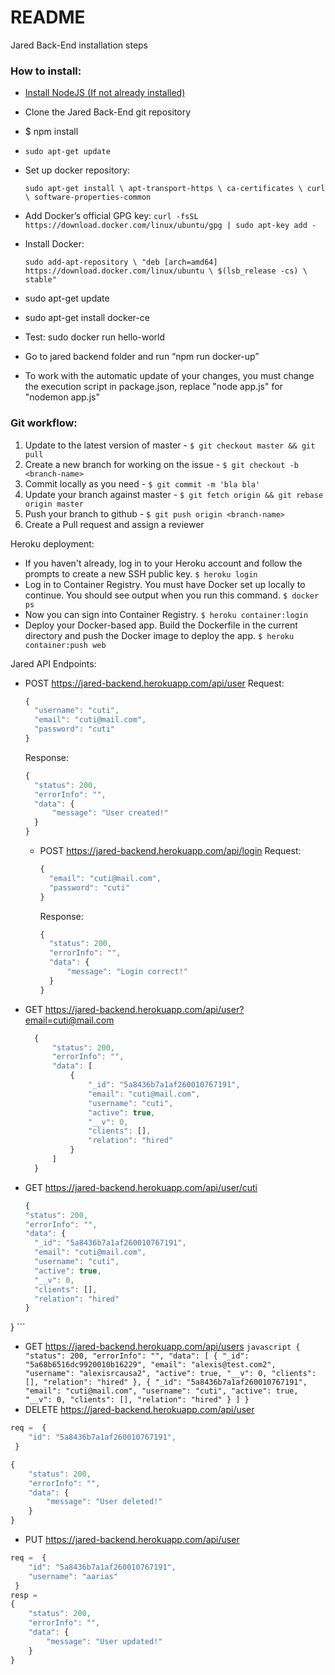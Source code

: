 # README #

Jared Back-End installation steps

### How to install: ###
* [Install NodeJS (If not already installed)](https://nodejs.org/en/download/package-manager/#debian-and-ubuntu-based-linux-distributions)
* Clone the Jared Back-End git repository
* $ npm install
* `sudo apt-get update`
* Set up docker repository:

    `sudo apt-get install \
    apt-transport-https \
    ca-certificates \
    curl \
    software-properties-common`

* Add Docker’s official GPG key:
     `curl -fsSL https://download.docker.com/linux/ubuntu/gpg | sudo apt-key add -`

* Install Docker:

    `sudo add-apt-repository \
    "deb [arch=amd64] https://download.docker.com/linux/ubuntu \
    $(lsb_release -cs) \
    stable"`

* sudo apt-get update
* sudo apt-get install docker-ce
* Test: sudo docker run hello-world
* Go to jared backend folder and run “npm run docker-up”

* To work with the automatic update of your changes, you must change the execution script in package.json, replace "node app.js" for "nodemon app.js"

### Git workflow: ###
1. Update to the latest version of master - `$ git checkout master && git pull`
2. Create a new branch for working on the issue - `$ git checkout -b <branch-name>`
3. Commit locally as you need - `$ git commit -m 'bla bla'`
4. Update your branch against master - `$ git fetch origin && git rebase origin master`
5. Push your branch to github - `$ git push origin <branch-name>`
6. Create a Pull request and assign a reviewer

Heroku deployment:
* If you haven't already, log in to your Heroku account and follow the prompts to create a new SSH public key.
  `$ heroku login`
* Log in to Container Registry. You must have Docker set up locally to continue. You should see output when you run this command.
  `$ docker ps`
* Now you can sign into Container Registry.
  `$ heroku container:login`
* Deploy your Docker-based app. Build the Dockerfile in the current directory and push the Docker image to deploy the app.
  `$ heroku container:push web`

Jared API Endpoints:
* POST https://jared-backend.herokuapp.com/api/user
  Request:
  ```javascript
  {
    "username": "cuti",
    "email": "cuti@mail.com",
    "password": "cuti"
  }
  ```
  Response:
  ```javascript
  {
    "status": 200,
    "errorInfo": "",
    "data": {
        "message": "User created!"
    }
  }
  ```
  * POST https://jared-backend.herokuapp.com/api/login
    Request:
    ```javascript
    {
      "email": "cuti@mail.com",
      "password": "cuti"
    }
    ```
    Response:
    ```javascript
    {
      "status": 200,
      "errorInfo": "",
      "data": {
          "message": "Login correct!"
      }
    }
    ```
* GET https://jared-backend.herokuapp.com/api/user?email=cuti@mail.com
  ```javascript
    {
        "status": 200,
        "errorInfo": "",
        "data": [
            {
                "_id": "5a8436b7a1af260010767191",
                "email": "cuti@mail.com",
                "username": "cuti",
                "active": true,
                "__v": 0,
                "clients": [],
                "relation": "hired"
            }
        ]
    }
  ```
* GET https://jared-backend.herokuapp.com/api/user/cuti
    ```javascript
    {
  "status": 200,
  "errorInfo": "",
  "data": {
      "_id": "5a8436b7a1af260010767191",
      "email": "cuti@mail.com",
      "username": "cuti",
      "active": true,
      "__v": 0,
      "clients": [],
      "relation": "hired"
  }
}
    ```
* GET https://jared-backend.herokuapp.com/api/users
        ```javascript
        {
    "status": 200,
    "errorInfo": "",
    "data": [
        {
            "_id": "5a68b6516dc9920010b16229",
            "email": "alexis@test.com2",
            "username": "alexisrcausa2",
            "active": true,
            "__v": 0,
            "clients": [],
            "relation": "hired"
        },
        {
            "_id": "5a8436b7a1af260010767191",
            "email": "cuti@mail.com",
            "username": "cuti",
            "active": true,
            "__v": 0,
            "clients": [],
            "relation": "hired"
        }
    ]
}
        ```
* DELETE https://jared-backend.herokuapp.com/api/user
```javascript
req =  {
	"id": "5a8436b7a1af260010767191",
 }

{
    "status": 200,
    "errorInfo": "",
    "data": {
        "message": "User deleted!"
    }
}
```
* PUT https://jared-backend.herokuapp.com/api/user
```javascript
req =  {
	"id": "5a8436b7a1af260010767191",
    "username": "aarias"
 }
resp =
{
    "status": 200,
    "errorInfo": "",
    "data": {
        "message": "User updated!"
    }
}
```
